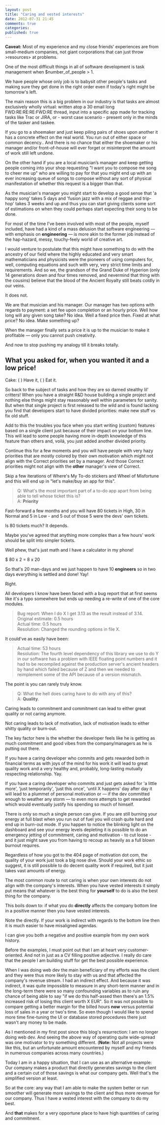```yaml
---
layout: post
title: "Caring and vested interests"
date: 2012-07-31 21:45
comments: true
categories: 
published: true
---
```


**Caveat:** Most of my experience and my close friends' experiences are from small-medium companies, not giant corporations that can just throw >resources> at problems.

One of the most difficult things in all of software development is task management when $number_of_people > 1.

We have people whose only job is to babysit other people's tasks and making sure they get done in the right order even if today's right might be tomorrow's left.

The main reason this is a big problem in our industry is that tasks are almost exclusively wholly virtual: written atop a 30 email long FWD:RE:RE:RE:FWD:RE thread, input into a specific app made for tracking tasks like Trac or JIRA, or - worst case scenario - present only in the minds of the tasker and taskee.

<!-- more -->

If you go to a shoemaker and just keep piling pairs of shoes upon another it has a concrete effect on the real world. You run out of either space or common decency.. And there is no chance that either the shoemaker or his manager and/or front-of-house will ever forget or misinterpret the amount of work still left undone.

On the other hand if you are a local musician’s manager and keep getting people coming into your shop requesting "I want you to compose me song to cheer me up" who are willing to pay for that you might end up with an ever increasing queue of songs to compose without any sort of physical manifestation of whether this request is a bigger than that.

As the musician's manager you might start to develop a good sense that 'a happy song' takes 5 days and 'fusion jazz with a mix of reggae and trip-hop' takes 3 weeks and up and thus you can start giving clients some sort of estimations on when they could perhaps start expecting their song to be done.

For most of the time I've been involved with most of the people, myself included, have had a kind of a mass delusion that software engineering &mdash; with emphasis on **engineering** &mdash; is more akin to the former job instead of the hap-hazard, messy, touchy-feely world of creative art.

I would venture to postulate that this might have something to do with the ancestry of our field where the highly educated and very smart mathematicians and physicists were the pioneers of using computers for, well, computing equations and such with very, very strict time limits and requirements. And so we, the grandson of the Grand Duke of Hyperion (only 14 generations down and four times removed, and nevermind that thing with the cousins) believe that the blood of the Ancient Royalty still beats coldly in our veins.

It does not.

We are that musician and his manager. Our manager has two options with regards to payment: a set fee upon completion or an hourly price. Well how long will any given song take? No idea. Well a fixed price then. Fixed at what price? No idea. Make something up?

When the manager finally sets a price it is up to the musician to make it profitable &mdash; only you cannot push creativity.

And now to stop pushing my analogy till it breaks totally.

## What you asked for, when you wanted it and a low price!

Cake: ( ) Have it, ( ) Eat it.

So back to the subject of tasks and how they are so darned stealthy lil' critters! When you have a straight R&D house building a single project and nothing else things might stay reasonably well within parameters for sanity. But when that single project is first released to the wild and is found lacking you find that developers start to have divided priorities: make new stuff vs fix old stuff.

Add to this the troubles you face when you start writing (custom) features based on a single client just because of their impact on your bottom line. This will lead to some people having more in-depth knowledge of this feature than others and, voilá, you just added another divided priority.

Continue this for a few moments and you will have people with very hazy priorities that are mostly colored by their own motivation which might not align with the Correct priorities set by a manager. And those Correct priorities might not align with the **other** manager's view of Correct.

Skip a few iterations of Where's My To-do stickers and Wheel of Misfortune and this will end up in "let's make/buy an app for this".

> Q: What's the most important part of a to-do app apart from being able to tell whose ticket this is?<br/>
> A: **Priority**

Fast-forward a few months and you will have 80 tickets in High, 30 in Normal and 5 in Low - and 5 out of those 5 were the devs' own tickets.

Is 80 tickets much? It depends.

Maybe you've agreed that anything more complex than a few hours' work should be split into simpler tickets.

Well phew, that's just math and I have a calculator in my phone!

$ 80 x 2 = 8 x 20

So that's 20 man-days and we just happen to have 10 __engineers__ so in two days everything is settled and done! Yay!

Right.

All developers I know have been faced with a bug report that at first seems like it's a typo somewhere but ends up needing a re-write of one of the core modules.

> Bug report: When I do X I get 3.13 as the result instead of 3.14.<br/>
> Original estimate: 0.5 hours<br/>
> Actual time: 0.5 hours<br/>
> Resolution: Changed the rounding options in file X.

It could've as easily have been:

> Actual time: 53 hours<br/>
> Resolution: The fourth level dependency of this library we use to do Y in our software has a problem with IEEE floating point numbers and it had to be recompiled against the production server's ancient headers by hand which failed because of Z and then we needed to reimplement some of the API because of a version mismatch.

The point is you can rarely truly know.

> Q: What the hell does caring have to do with any of this?<br/>
> A: **Quality**.

Caring leads to commitment and commitment can lead to either great quality or not caring anymore.

Not caring leads to lack of motivation, lack of motivation leads to either shitty quality or burn-out.

The key factor here is the whether the developer feels like he is getting as much commitment and good vibes from the company/managers as he is putting out there.

If you have a caring developer who commits and gets rewarded both in financial terms as with joys of the mind for his work it will lead to great quality work and a very healthy and, probably, long-lasting mutually respecting relationship. Yay.

If you have a caring developer who commits and just gets asked for 'a little more', 'just temporarily', 'just this once', 'until X happens' day after day it will lead to a plummet of personal motivation or &mdash; if the dev committed enough to weather any storm &mdash; to even more attempts to get rewarded which would eventually justify his spending so much of himself.

There is only so much a single person can give. If you are still burning your energy at full blast when you run out of fuel you will crash quite hard and end up in burn-out mode. If you happen to notice the blinking light on the dashboard and see your energy levels depleting it is possible to do an emergency jetting of commitment, caring and motivation - to cut loose - and it just might save you from having to recoup as heavily as a full blown burnout requires.

Regardless of how you got to the 404 page of motivation dot com, the quality of your work just took a big nose dive. Should your work ethic so suggest, it is still possible to do decent quality work if required, but it just takes vast amounts of energy.

The most common route to not caring is when your own interests do not align with the company's interests.
When you have vested interests it simply put means that whatever is the best thing for **yourself** to do is also the best thing for the company.

This boils down to: if what you do **directly** affects the company bottom line in a positive manner then you have vested interests.

Note the directly. If your work is indirect with regards to the bottom line then it is much easier to have misaligned agendas.

I can give you both a negative and positive example from my own work history.

Before the examples, I must point out that I am at heart very customer-oriented. And not in just as a CV filling positive adjective. I really do care that the people I am building stuff for get the best possible experience. 

When I was doing web dev the main beneficiary of my efforts was the client and they were thus more likely to stay with us and that affected the company's revenue stream. I had an indirect effect.
And because it was indirect, it was quite impossible to measure in any short-term manner and in the long-term there were so many confounding variables as to ruin any chance of being able to say "if we do this half-assed then there's an 1.5% increased risk of losing this client worth X EUR".
So it was not possible to compare getting a better margin for the billed hours **now** versus potential loss of sales in a year or two's time. So even though I would like to spend more time fine-tuning the UI or database stored procedures there just wasn't any money to be made.

As I mentioned in my first post since this blog's resurrection: I am no longer doing web dev. And seeing the above way of operating quite wide-spread was one motivator to try something different. (**Note:** Not all projects were like this, but an unfortunate amount encountered by myself and my friends in numerous companies across many countries.)

Today I am in a happy situation, that I can use as an alternative example:
Our company makes a product that directly generates savings to the client and a certain cut of those savings is what our company gets. Well that's the simplified version at least.

So at the core: any way that I am able to make the system better or run smoother will generate more savings to the client and thus more revenue for our company. Thus I have a vested interest with the company to do my best.

And **that** makes for a very opportune place to have high quantities of caring and commitment.
